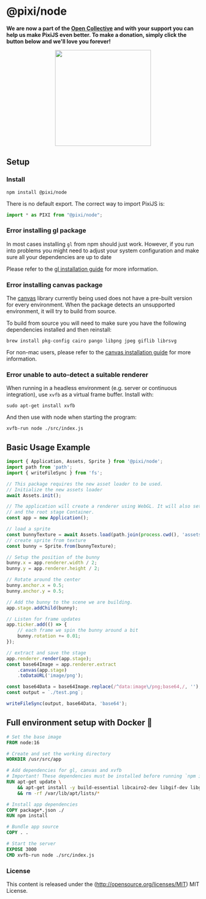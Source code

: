 # @pixi/node

**We are now a part of the [Open Collective](https://opencollective.com/pixijs) and with your support you can help us make PixiJS even better. To make a donation, simply click the button below and we'll love you forever!**

<div align="center">
  <a href="https://opencollective.com/pixijs/donate" target="_blank">
    <img src="https://opencollective.com/pixijs/donate/button@2x.png?color=blue" width=250 />
  </a>
</div>

## Setup

### Install

```
npm install @pixi/node
```

There is no default export. The correct way to import PixiJS is:

```js
import * as PIXI from "@pixi/node";
```

### Error installing gl package

In most cases installing `gl` from npm should just work. However, if you run into problems you might need to adjust your system configuration and make sure all your dependencies are up to date

Please refer to the [gl installation guide](https://www.npmjs.com/package/gl/v/4.5.3-win64.0#system-dependencies) for more information.

### Error installing canvas package

The [canvas](https://www.npmjs.com/package/canvas) library currently being used does not have a pre-built version for every environment.
When the package detects an unsupported environment, it will try to build from source.

To build from source you will need to make sure you have the following dependencies installed and then reinstall:

`brew install pkg-config cairo pango libpng jpeg giflib librsvg`

For non-mac users, please refer to the [canvas installation guide](https://www.npmjs.com/package/canvas#compiling) for more information.

### Error unable to auto-detect a suitable renderer
When running in a headless environment (e.g. server or continuous integration), use `xvfb` as a virtual frame buffer.
Install with:
```
sudo apt-get install xvfb
```
And then use with node when starting the program:
```
xvfb-run node ./src/index.js
```

## Basic Usage Example

```js
import { Application, Assets, Sprite } from '@pixi/node';
import path from 'path';
import { writeFileSync } from 'fs';

// This package requires the new asset loader to be used.
// Initialize the new assets loader
await Assets.init();

// The application will create a renderer using WebGL. It will also setup the ticker
// and the root stage Container.
const app = new Application();

// load a sprite
const bunnyTexture = await Assets.load(path.join(process.cwd(), 'assets/bunny.png'));
// create sprite from texture
const bunny = Sprite.from(bunnyTexture);

// Setup the position of the bunny
bunny.x = app.renderer.width / 2;
bunny.y = app.renderer.height / 2;

// Rotate around the center
bunny.anchor.x = 0.5;
bunny.anchor.y = 0.5;

// Add the bunny to the scene we are building.
app.stage.addChild(bunny);

// Listen for frame updates
app.ticker.add(() => {
    // each frame we spin the bunny around a bit
    bunny.rotation += 0.01;
});

// extract and save the stage
app.renderer.render(app.stage);
const base64Image = app.renderer.extract
    .canvas(app.stage)
    .toDataURL('image/png');

const base64Data = base64Image.replace(/^data:image\/png;base64,/, '');
const output = `./test.png`;

writeFileSync(output, base64Data, 'base64');
```

## Full environment setup with Docker 🐳
```Dockerfile
# Set the base image
FROM node:16

# Create and set the working directory
WORKDIR /usr/src/app

# Add dependencies for gl, canvas and xvfb
# Important! These dependencies must be installed before running `npm install`
RUN apt-get update \
    && apt-get install -y build-essential libcairo2-dev libgif-dev libglew-dev libglu1-mesa-dev libjpeg-dev libpango1.0-dev librsvg2-dev libxi-dev pkg-config xvfb \
    && rm -rf /var/lib/apt/lists/*

# Install app dependencies
COPY package*.json ./
RUN npm install

# Bundle app source
COPY . .

# Start the server
EXPOSE 3000
CMD xvfb-run node ./src/index.js
```

### License

This content is released under the (http://opensource.org/licenses/MIT) MIT License.

